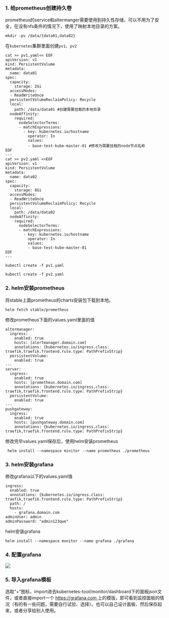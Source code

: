 ### 1. 给prometheus创建持久卷

prometheus的service和altermanger需要使用到持久性存储，可以不用为了安全，在没有nfs条件的情况下，使用了映射本地目录的方案。

```
mkdir -pv /data/{data01,data02}
```

在`kubernetes`集群里面创建`pv1`、`pv2`

```
cat >> pv1.yaml<< EOF
apiVersion: v1
kind: PersistentVolume
metadata:
  name: data01
spec:
  capacity:
    storage: 2Gi
  accessModes:
  - ReadWriteOnce
  persistentVolumeReclaimPolicy: Recycle
  local:
    path: /data/data01 #创建需要挂载的本地目录
  nodeAffinity:
    required:
      nodeSelectorTerms:
      - matchExpressions:
        - key: kubernetes.io/hostname
          operator: In
          values:
          - base-test-kube-master-01 #修改为需要挂载的node节点名称
EOF
---
cat >> pv2.yaml <<EOF
apiVersion: v1
kind: PersistentVolume
metadata:
  name: data02
spec:
  capacity:
    storage: 8Gi
  accessModes:
  - ReadWriteOnce
  persistentVolumeReclaimPolicy: Recycle
  local:
    path: /data/data02
  nodeAffinity:
    required:
      nodeSelectorTerms:
      - matchExpressions:
        - key: kubernetes.io/hostname
          operator: In
          values:
          - base-test-kube-master-01
EOF
---

kubectl create -f pv1.yaml

kubectl create -f pv2.yaml
```

### 2. helm安装prometheus

将stable上面prometheus的charts安装包下载到本地。

```
helm fetch stable/prometheus
```

修改prometheus下面的values.yaml里面的值

```
altermanager:
  ingress:
    enabled: true
    hosts: [alertmanager.domain.com]
    annotations: {kubernetes.io/ingress.class: traefik,traefik.frontend.rule.type: PathPrefixStrip}
  persistentVolume:
    enabled: true
---  
server:
  ingress:
    enabled: true
    hosts: [prometheus.domain.com]
    annotations: {kubernetes.io/ingress.class: traefik,traefik.frontend.rule.type: PathPrefixStrip}
  persistentVolume:
    enabled: true
---
pushgateway:
  ingress:
    enabled: true
    hosts: [pushgateway.domain.com]
    annotations: {kubernetes.io/ingress.class: traefik,traefik.frontend.rule.type: PathPrefixStrip}
```

修改完毕values.yaml保存后，使用helm安装prometheus

```
 helm install --namespace minitor --name prometheus ./prometheus
```

### 3. helm安装grafana

修改grafana以下的values.yaml值

```
ingress:
  enabled: true
  annotations: {kubernetes.io/ingress.class: traefik,traefik.frontend.rule.type: PathPrefixStrip}
  path: /
  hosts:
    - grafana.domain.com
adminUser: admin
adminPassword: "admin123qwe"
```

helm安装grafana

```
helm install --namespace monitor --name grafana ./grafana
```

### 4.  配置grafana

![](https://note.youdao.com/yws/api/personal/file/WEBcd8f97199ac34653264a0a49d118d477?method=download&shareKey=0bccc95afb4915c076838e53b774c9b2)

### 5. 导入grafana模板

选取“+”图标，import进去kubernetes-tool/monitor/dashboard下的面板json文件，或者直接import一个 [https://grafana.com ](https://grafana.com上的模版，即可看到监控面板的情况（有的有一些问题，需要自行试验、选择）。也可以自己设计面板、然后保存起来，或者分享给别人使用。)上的模版，即可看到监控面板的情况（有的有一些问题，需要自行试验、选择）。也可以自己设计面板、然后保存起来，或者分享给别人使用。

